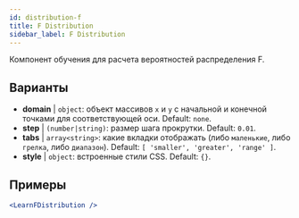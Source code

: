 ```yaml
---
id: distribution-f
title: F Distribution
sidebar_label: F Distribution
---
```


Компонент обучения для расчета вероятностей распределения F.

## Варианты

* __domain__ | `object`: объект массивов `x` и `y` с начальной и конечной точками для соответствующей оси. Default: `none`.
* __step__ | `(number|string)`: размер шага прокрутки. Default: `0.01`.
* __tabs__ | `array<string>`: какие вкладки отображать (либо `маленькие`, либо `грелка`, либо `диапазон`). Default: `[
  'smaller',
  'greater',
  'range'
]`.
* __style__ | `object`: встроенные стили CSS. Default: `{}`.


## Примеры

```jsx live
<LearnFDistribution />
```

